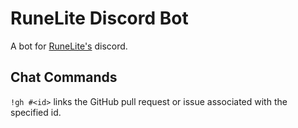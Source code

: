 # RuneLite Discord Bot
A bot for [RuneLite's](https://github.com/runelite) discord.
## Chat Commands
``!gh #<id>`` links the GitHub pull request or issue associated with the specified id.